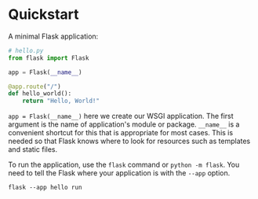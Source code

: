 # Quickstart

A minimal Flask application:

```python
# hello.py
from flask import Flask

app = Flask(__name__)

@app.route("/")
def hello_world():
    return "Hello, World!"
```

`app = Flask(__name__)` here we create our WSGI application. The first argument is the
name of application's module or package. `__name__` is a convenient shortcut for this
that is appropriate for most cases. This is needed so that Flask knows where to look for
resources such as templates and static files.

To run the application, use the `flask` command or `python -m flask`. You need to tell
the Flask where your application is with the `--app` option.

```shell
flask --app hello run 
```
